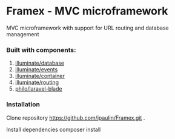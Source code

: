 # Framex - MVC microframework

MVC microframework with support for URL routing and database management


### Built with components:

1. [illuminate/database](https://github.com/illuminate/database)
2. [illuminate/events](https://github.com/illuminate/events)
3. [illuminate/container](https://github.com/illuminate/container)
4. [illuminate/routing](https://github.com/illuminate/routing)
5. [philo/laravel-blade](https://github.com/PhiloNL/Laravel-Blade/tree/master)


### Installation

Clone repository
    https://github.com/ipaulin/Framex.git .

Install dependencies
    composer install